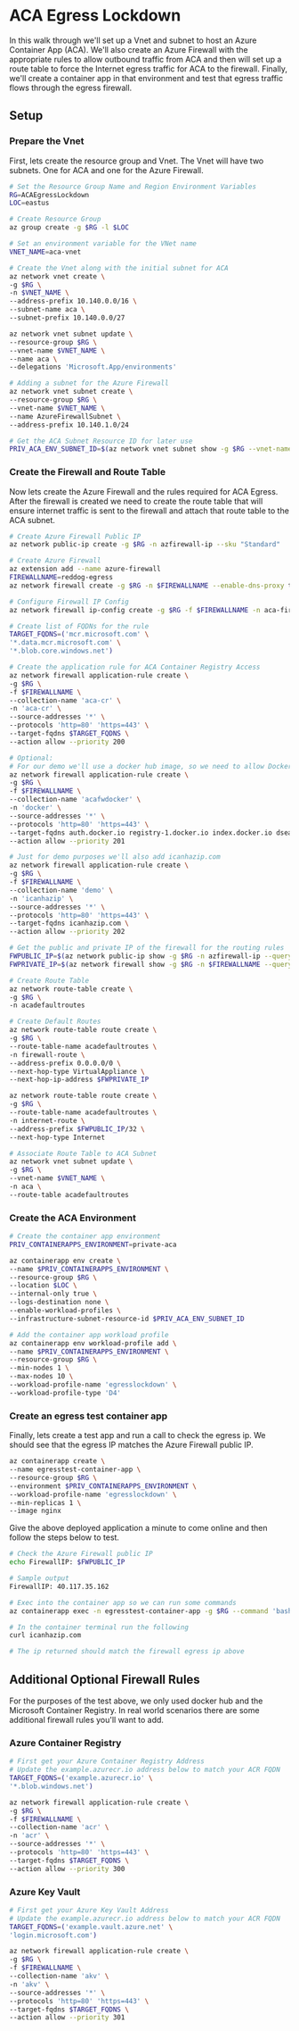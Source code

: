 # ACA Egress Lockdown

In this walk through we'll set up a Vnet and subnet to host an Azure Container App (ACA). We'll also create an Azure Firewall with the appropriate rules to allow outbound traffic from ACA and then will set up a route table to force the Internet egress traffic for ACA to the firewall. Finally, we'll create a container app in that environment and test that egress traffic flows through the egress firewall.

## Setup

### Prepare the Vnet

First, lets create the resource group and Vnet. The Vnet will have two subnets. One for ACA and one for the Azure Firewall.

```bash
# Set the Resource Group Name and Region Environment Variables
RG=ACAEgressLockdown
LOC=eastus

# Create Resource Group
az group create -g $RG -l $LOC

# Set an environment variable for the VNet name
VNET_NAME=aca-vnet

# Create the Vnet along with the initial subnet for ACA
az network vnet create \
-g $RG \
-n $VNET_NAME \
--address-prefix 10.140.0.0/16 \
--subnet-name aca \
--subnet-prefix 10.140.0.0/27

az network vnet subnet update \
--resource-group $RG \
--vnet-name $VNET_NAME \
--name aca \
--delegations 'Microsoft.App/environments'

# Adding a subnet for the Azure Firewall
az network vnet subnet create \
--resource-group $RG \
--vnet-name $VNET_NAME \
--name AzureFirewallSubnet \
--address-prefix 10.140.1.0/24

# Get the ACA Subnet Resource ID for later use
PRIV_ACA_ENV_SUBNET_ID=$(az network vnet subnet show -g $RG --vnet-name $VNET_NAME -n aca --query id -o tsv)
```

### Create the Firewall and Route Table

Now lets create the Azure Firewall and the rules required for ACA Egress. After the firewall is created we need to create the route table that will ensure internet traffic is sent to the firewall and attach that route table to the ACA subnet.

```bash
# Create Azure Firewall Public IP
az network public-ip create -g $RG -n azfirewall-ip --sku "Standard"

# Create Azure Firewall
az extension add --name azure-firewall
FIREWALLNAME=reddog-egress
az network firewall create -g $RG -n $FIREWALLNAME --enable-dns-proxy true

# Configure Firewall IP Config
az network firewall ip-config create -g $RG -f $FIREWALLNAME -n aca-firewallconfig --public-ip-address azfirewall-ip --vnet-name $VNET_NAME

# Create list of FQDNs for the rule
TARGET_FQDNS=('mcr.microsoft.com' \
'*.data.mcr.microsoft.com' \
'*.blob.core.windows.net')

# Create the application rule for ACA Container Registry Access
az network firewall application-rule create \
-g $RG \
-f $FIREWALLNAME \
--collection-name 'aca-cr' \
-n 'aca-cr' \
--source-addresses '*' \
--protocols 'http=80' 'https=443' \
--target-fqdns $TARGET_FQDNS \
--action allow --priority 200

# Optional: 
# For our demo we'll use a docker hub image, so we need to allow Docker Hub access
az network firewall application-rule create \
-g $RG \
-f $FIREWALLNAME \
--collection-name 'acafwdocker' \
-n 'docker' \
--source-addresses '*' \
--protocols 'http=80' 'https=443' \
--target-fqdns auth.docker.io registry-1.docker.io index.docker.io dseasb33srnrn.cloudfront.net production.cloudflare.docker.com \
--action allow --priority 201

# Just for demo purposes we'll also add icanhazip.com
az network firewall application-rule create \
-g $RG \
-f $FIREWALLNAME \
--collection-name 'demo' \
-n 'icanhazip' \
--source-addresses '*' \
--protocols 'http=80' 'https=443' \
--target-fqdns icanhazip.com \
--action allow --priority 202

# Get the public and private IP of the firewall for the routing rules
FWPUBLIC_IP=$(az network public-ip show -g $RG -n azfirewall-ip --query "ipAddress" -o tsv)
FWPRIVATE_IP=$(az network firewall show -g $RG -n $FIREWALLNAME --query "ipConfigurations[0].privateIPAddress" -o tsv)

# Create Route Table
az network route-table create \
-g $RG \
-n acadefaultroutes

# Create Default Routes
az network route-table route create \
-g $RG \
--route-table-name acadefaultroutes \
-n firewall-route \
--address-prefix 0.0.0.0/0 \
--next-hop-type VirtualAppliance \
--next-hop-ip-address $FWPRIVATE_IP

az network route-table route create \
-g $RG \
--route-table-name acadefaultroutes \
-n internet-route \
--address-prefix $FWPUBLIC_IP/32 \
--next-hop-type Internet

# Associate Route Table to ACA Subnet
az network vnet subnet update \
-g $RG \
--vnet-name $VNET_NAME \
-n aca \
--route-table acadefaultroutes
```

### Create the ACA Environment

```bash
# Create the container app environment
PRIV_CONTAINERAPPS_ENVIRONMENT=private-aca

az containerapp env create \
--name $PRIV_CONTAINERAPPS_ENVIRONMENT \
--resource-group $RG \
--location $LOC \
--internal-only true \
--logs-destination none \
--enable-workload-profiles \
--infrastructure-subnet-resource-id $PRIV_ACA_ENV_SUBNET_ID

# Add the container app workload profile
az containerapp env workload-profile add \
--name $PRIV_CONTAINERAPPS_ENVIRONMENT \
--resource-group $RG \
--min-nodes 1 \
--max-nodes 10 \
--workload-profile-name 'egresslockdown' \
--workload-profile-type 'D4'
```

### Create an egress test container app

Finally, lets create a test app and run a call to check the egress ip. We should see that the egress IP matches the Azure Firewall public IP.

```bash
az containerapp create \
--name egresstest-container-app \
--resource-group $RG \
--environment $PRIV_CONTAINERAPPS_ENVIRONMENT \
--workload-profile-name 'egresslockdown' \
--min-replicas 1 \
--image nginx 
```

Give the above deployed application a minute to come online and then follow the steps below to test.

```bash
# Check the Azure Firewall public IP 
echo FirewallIP: $FWPUBLIC_IP

# Sample output
FirewallIP: 40.117.35.162

# Exec into the container app so we can run some commands
az containerapp exec -n egresstest-container-app -g $RG --command 'bash'

# In the container terminal run the following
curl icanhazip.com

# The ip returned should match the firewall egress ip above
```

## Additional Optional Firewall Rules

For the purposes of the test above, we only used docker hub and the Microsoft Container Registry. In real world scenarios there are some additional firewall rules you'll want to add.

### Azure Container Registry

```bash
# First get your Azure Container Registry Address
# Update the example.azurecr.io address below to match your ACR FQDN
TARGET_FQDNS=('example.azurecr.io' \
'*.blob.windows.net')

az network firewall application-rule create \
-g $RG \
-f $FIREWALLNAME \
--collection-name 'acr' \
-n 'acr' \
--source-addresses '*' \
--protocols 'http=80' 'https=443' \
--target-fqdns $TARGET_FQDNS \
--action allow --priority 300
```

### Azure Key Vault

```bash
# First get your Azure Key Vault Address
# Update the example.azurecr.io address below to match your ACR FQDN
TARGET_FQDNS=('example.vault.azure.net' \
'login.microsoft.com')

az network firewall application-rule create \
-g $RG \
-f $FIREWALLNAME \
--collection-name 'akv' \
-n 'akv' \
--source-addresses '*' \
--protocols 'http=80' 'https=443' \
--target-fqdns $TARGET_FQDNS \
--action allow --priority 301
```